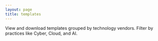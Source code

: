 ```yaml
---
layout: page
title: templates
---
```


View and download templates grouped by technology vendors. Filter by practices like Cyber, Cloud, and AI.
